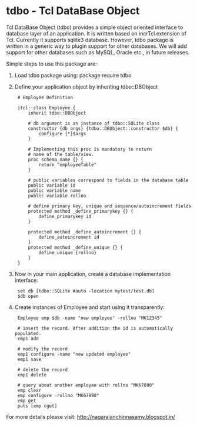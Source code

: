 tdbo - Tcl DataBase Object
==========================


Tcl DataBase Object (tdbo) provides a simple object oriented interface to database layer of an application. It is written based on incrTcl extension of Tcl. Currently it supports sqlite3 database. However, tdbo package is written in a generic way to plugin support for other databases. We will add support for other databases such as MySQL, Oracle etc., in future releases.

Simple steps to use this package are:

1. Load tdbo package using:
		package require tdbo

2. Define your application object by inheriting tdbo::DBObject

		# Employee Definition

		itcl::class Employee {
			inherit tdbo::DBObject

			# db argument is an instance of tdbo::SQLite class
			constructor {db args} {tdbo::DBObject::constructor $db} {
				configure {*}$args
			}

			# Implementing this proc is mandatory to return
			# name of the table/view.
			proc schema_name {} {
				return "employeeTable"
			}

			# public variables correspond to fields in the database table
			public variable id
			public variable name
			public variable rollno

			# define primary key, unique and sequence/autoincrement fields
			protected method _define_primarykey {} {
				define_primarykey id  
			}

			protected method _define_autoincrement {} {
				define_autoincrement id
			}
			protected method _define_unique {} {
				define_unique {rollno}
			}
		}

3. Now in your main application, create a database implementation interface:

		set db [tdbo::SQLite #auto -location mytest/test.db]
		$db open

4. Create instances of Employee and start using it transparently:

		Employee emp $db -name "new employee" -rollno "MK12345" 
	
		# insert the record. After addition the id is automatically populated.
		emp1 add
	
		# modify the record
		emp1 configure -name "new updated employee"
		emp1 save
	
		# delete the record
		emp1 delete	
	
		# query about another employee with rollno "MK67890"
		emp clear
		emp configure -rollno "MK67890"
		emp get
		puts [emp cget]


For more details please visit: http://nagarajanchinnasamy.blogspot.in/
